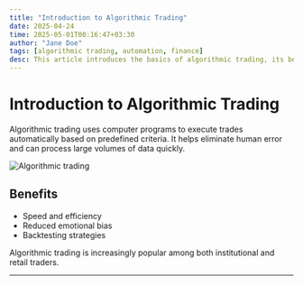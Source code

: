 ```yaml
---
title: "Introduction to Algorithmic Trading"
date: 2025-04-24
time: 2025-05-01T00:16:47+03:30
author: "Jane Doe"
tags: [algorithmic trading, automation, finance]
desc: This article introduces the basics of algorithmic trading, its benefits, and why it is popular among traders.
---
```


# Introduction to Algorithmic Trading

Algorithmic trading uses computer programs to execute trades automatically based on predefined criteria. It helps eliminate human error and can process large volumes of data quickly.

![Algorithmic trading](https://placehold.co/600x400?text=Algorithmic+Trading)

## Benefits
- Speed and efficiency
- Reduced emotional bias
- Backtesting strategies

Algorithmic trading is increasingly popular among both institutional and retail traders.

---

